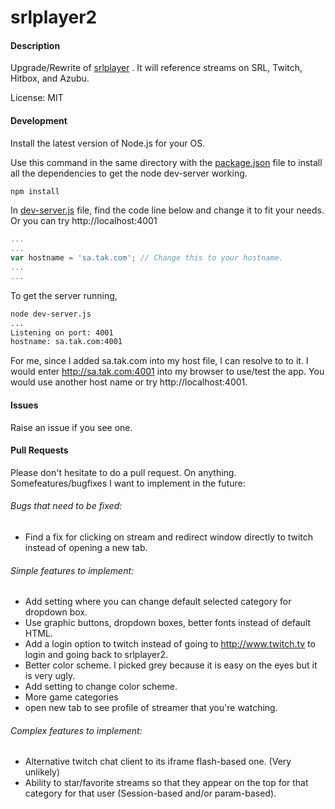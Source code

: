 srlplayer2
=========

#### Description
Upgrade/Rewrite of [srlplayer](https://github.com/tadachi/srlplayer) . It will reference streams on SRL, Twitch, Hitbox, and Azubu.

License: MIT


#### Development

Install the latest version of Node.js for your OS.

Use this command in the same directory with the [package.json](https://github.com/tadachi/multitwitchchat/blob/master/package.json) file to install all the dependencies to get the node dev-server working.

```bash
npm install
```

In [dev-server.js](https://github.com/tadachi/srlplayer/blob/master/dev-server.js) file, find the code line below and change it to fit your needs. Or you can try http://localhost:4001

```javascript
...
...
var hostname = 'sa.tak.com'; // Change this to your hostname.
...
...
```

To get the server running,

```bash
node dev-server.js
...
Listening on port: 4001
hostname: sa.tak.com:4001
```

For me, since I added sa.tak.com into my host file, I can resolve to to it. I would enter http://sa.tak.com:4001 into my browser to use/test the app. You would use another host name or try http://localhost:4001.

#### Issues

Raise an issue if you see one.

#### Pull Requests

Please don't hesitate to do a pull request. On anything.
Somefeatures/bugfixes I want to implement in the future:

###### Bugs that need to be fixed:
* Find a fix for clicking on stream and redirect window directly to twitch instead of opening a new tab.

###### Simple features to implement:
* Add setting where you can change default selected category for dropdown box.
* Use graphic buttons, dropdown boxes, better fonts instead of default HTML.
* Add a login option to twitch instead of going to http://www.twitch.tv to login and going back to srlplayer2.
* Better color scheme. I picked grey because it is easy on the eyes but it is very ugly.
* Add setting to change color scheme.
* More game categories
* open new tab to see profile of streamer that you're watching.

###### Complex features to implement:
* Alternative twitch chat client to its iframe flash-based one. (Very unlikely)
* Ability to star/favorite streams so that they appear on the top for that category for that user (Session-based and/or param-based).
